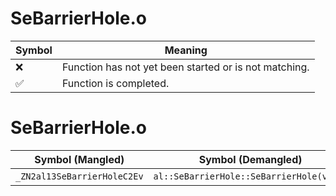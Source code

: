 # SeBarrierHole.o
| Symbol | Meaning 
| ------------- | ------------- 
| :x: | Function has not yet been started or is not matching. 
| :white_check_mark: | Function is completed. 


# SeBarrierHole.o
| Symbol (Mangled) | Symbol (Demangled) | Decompiled? |
| ------------- |  ------------- | ------------- |
| `_ZN2al13SeBarrierHoleC2Ev` | `al::SeBarrierHole::SeBarrierHole(void)` | :white_check_mark: |
